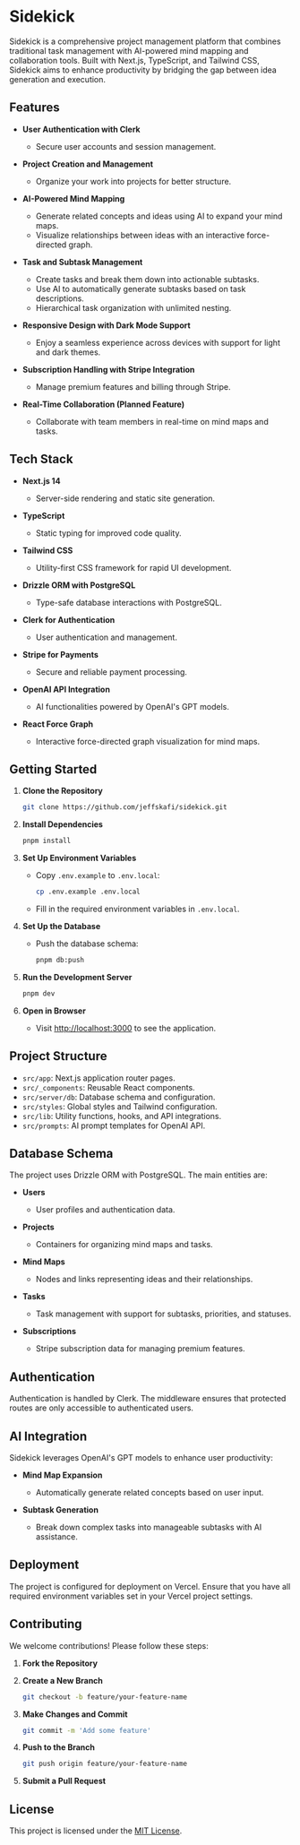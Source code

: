 # Sidekick

Sidekick is a comprehensive project management platform that combines traditional task management with AI-powered mind mapping and collaboration tools. Built with Next.js, TypeScript, and Tailwind CSS, Sidekick aims to enhance productivity by bridging the gap between idea generation and execution.

## Features

- **User Authentication with Clerk**
  - Secure user accounts and session management.

- **Project Creation and Management**
  - Organize your work into projects for better structure.

- **AI-Powered Mind Mapping**
  - Generate related concepts and ideas using AI to expand your mind maps.
  - Visualize relationships between ideas with an interactive force-directed graph.

- **Task and Subtask Management**
  - Create tasks and break them down into actionable subtasks.
  - Use AI to automatically generate subtasks based on task descriptions.
  - Hierarchical task organization with unlimited nesting.

- **Responsive Design with Dark Mode Support**
  - Enjoy a seamless experience across devices with support for light and dark themes.

- **Subscription Handling with Stripe Integration**
  - Manage premium features and billing through Stripe.

- **Real-Time Collaboration (Planned Feature)**
  - Collaborate with team members in real-time on mind maps and tasks.

## Tech Stack

- **Next.js 14**
  - Server-side rendering and static site generation.

- **TypeScript**
  - Static typing for improved code quality.

- **Tailwind CSS**
  - Utility-first CSS framework for rapid UI development.

- **Drizzle ORM with PostgreSQL**
  - Type-safe database interactions with PostgreSQL.

- **Clerk for Authentication**
  - User authentication and management.

- **Stripe for Payments**
  - Secure and reliable payment processing.

- **OpenAI API Integration**
  - AI functionalities powered by OpenAI's GPT models.

- **React Force Graph**
  - Interactive force-directed graph visualization for mind maps.

## Getting Started

1. **Clone the Repository**

   ```bash
   git clone https://github.com/jeffskafi/sidekick.git
   ```

2. **Install Dependencies**

   ```bash
   pnpm install
   ```

3. **Set Up Environment Variables**

   - Copy `.env.example` to `.env.local`:

     ```bash
     cp .env.example .env.local
     ```

   - Fill in the required environment variables in `.env.local`.

4. **Set Up the Database**

   - Push the database schema:

     ```bash
     pnpm db:push
     ```

5. **Run the Development Server**

   ```bash
   pnpm dev
   ```

6. **Open in Browser**

   - Visit [http://localhost:3000](http://localhost:3000) to see the application.

## Project Structure

- `src/app`: Next.js application router pages.
- `src/_components`: Reusable React components.
- `src/server/db`: Database schema and configuration.
- `src/styles`: Global styles and Tailwind configuration.
- `src/lib`: Utility functions, hooks, and API integrations.
- `src/prompts`: AI prompt templates for OpenAI API.

## Database Schema

The project uses Drizzle ORM with PostgreSQL. The main entities are:

- **Users**
  - User profiles and authentication data.

- **Projects**
  - Containers for organizing mind maps and tasks.

- **Mind Maps**
  - Nodes and links representing ideas and their relationships.

- **Tasks**
  - Task management with support for subtasks, priorities, and statuses.

- **Subscriptions**
  - Stripe subscription data for managing premium features.

## Authentication

Authentication is handled by Clerk. The middleware ensures that protected routes are only accessible to authenticated users.

## AI Integration

Sidekick leverages OpenAI's GPT models to enhance user productivity:

- **Mind Map Expansion**
  - Automatically generate related concepts based on user input.

- **Subtask Generation**
  - Break down complex tasks into manageable subtasks with AI assistance.

## Deployment

The project is configured for deployment on Vercel. Ensure that you have all required environment variables set in your Vercel project settings.

## Contributing

We welcome contributions! Please follow these steps:

1. **Fork the Repository**

2. **Create a New Branch**

   ```bash
   git checkout -b feature/your-feature-name
   ```

3. **Make Changes and Commit**

   ```bash
   git commit -m 'Add some feature'
   ```

4. **Push to the Branch**

   ```bash
   git push origin feature/your-feature-name
   ```

5. **Submit a Pull Request**

## License

This project is licensed under the [MIT License](LICENSE).
